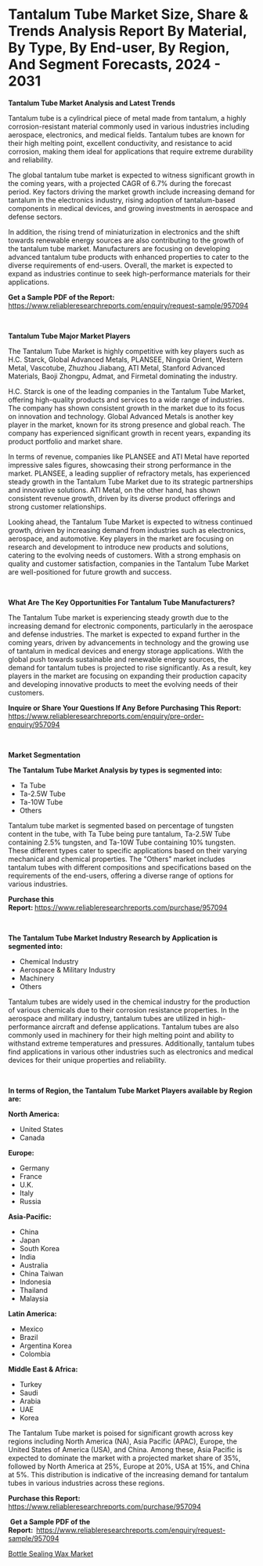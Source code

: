<p><h1>Tantalum Tube Market Size, Share & Trends Analysis Report By Material, By Type, By End-user, By Region, And Segment Forecasts, 2024 - 2031</h1></p><p><strong>Tantalum Tube Market Analysis and Latest Trends</strong></p>
<p><p>Tantalum tube is a cylindrical piece of metal made from tantalum, a highly corrosion-resistant material commonly used in various industries including aerospace, electronics, and medical fields. Tantalum tubes are known for their high melting point, excellent conductivity, and resistance to acid corrosion, making them ideal for applications that require extreme durability and reliability.</p><p>The global tantalum tube market is expected to witness significant growth in the coming years, with a projected CAGR of 6.7% during the forecast period. Key factors driving the market growth include increasing demand for tantalum in the electronics industry, rising adoption of tantalum-based components in medical devices, and growing investments in aerospace and defense sectors.</p><p>In addition, the rising trend of miniaturization in electronics and the shift towards renewable energy sources are also contributing to the growth of the tantalum tube market. Manufacturers are focusing on developing advanced tantalum tube products with enhanced properties to cater to the diverse requirements of end-users. Overall, the market is expected to expand as industries continue to seek high-performance materials for their applications.</p></p>
<p><strong>Get a Sample PDF of the Report:&nbsp;</strong> <a href="https://www.reliableresearchreports.com/enquiry/request-sample/957094">https://www.reliableresearchreports.com/enquiry/request-sample/957094</a></p>
<p>&nbsp;</p>
<p><strong>Tantalum Tube Major Market Players</strong></p>
<p><p>The Tantalum Tube Market is highly competitive with key players such as H.C. Starck, Global Advanced Metals, PLANSEE, Ningxia Orient, Western Metal, Vascotube, Zhuzhou Jiabang, ATI Metal, Stanford Advanced Materials, Baoji Zhongpu, Admat, and Firmetal dominating the industry.</p><p>H.C. Starck is one of the leading companies in the Tantalum Tube Market, offering high-quality products and services to a wide range of industries. The company has shown consistent growth in the market due to its focus on innovation and technology. Global Advanced Metals is another key player in the market, known for its strong presence and global reach. The company has experienced significant growth in recent years, expanding its product portfolio and market share.</p><p>In terms of revenue, companies like PLANSEE and ATI Metal have reported impressive sales figures, showcasing their strong performance in the market. PLANSEE, a leading supplier of refractory metals, has experienced steady growth in the Tantalum Tube Market due to its strategic partnerships and innovative solutions. ATI Metal, on the other hand, has shown consistent revenue growth, driven by its diverse product offerings and strong customer relationships.</p><p>Looking ahead, the Tantalum Tube Market is expected to witness continued growth, driven by increasing demand from industries such as electronics, aerospace, and automotive. Key players in the market are focusing on research and development to introduce new products and solutions, catering to the evolving needs of customers. With a strong emphasis on quality and customer satisfaction, companies in the Tantalum Tube Market are well-positioned for future growth and success.</p></p>
<p>&nbsp;</p>
<p><strong>What Are The Key Opportunities For Tantalum Tube Manufacturers?</strong></p>
<p><p>The Tantalum Tube market is experiencing steady growth due to the increasing demand for electronic components, particularly in the aerospace and defense industries. The market is expected to expand further in the coming years, driven by advancements in technology and the growing use of tantalum in medical devices and energy storage applications. With the global push towards sustainable and renewable energy sources, the demand for tantalum tubes is projected to rise significantly. As a result, key players in the market are focusing on expanding their production capacity and developing innovative products to meet the evolving needs of their customers.</p></p>
<p><strong>Inquire or Share Your Questions If Any Before Purchasing This Report:</strong> <a href="https://www.reliableresearchreports.com/enquiry/pre-order-enquiry/957094">https://www.reliableresearchreports.com/enquiry/pre-order-enquiry/957094</a></p>
<p>&nbsp;</p>
<p><strong>Market Segmentation</strong></p>
<p><strong>The Tantalum Tube Market Analysis by types is segmented into:</strong></p>
<p><ul><li>Ta Tube</li><li>Ta-2.5W Tube</li><li>Ta-10W Tube</li><li>Others</li></ul></p>
<p><p>Tantalum tube market is segmented based on percentage of tungsten content in the tube, with Ta Tube being pure tantalum, Ta-2.5W Tube containing 2.5% tungsten, and Ta-10W Tube containing 10% tungsten. These different types cater to specific applications based on their varying mechanical and chemical properties. The "Others" market includes tantalum tubes with different compositions and specifications based on the requirements of the end-users, offering a diverse range of options for various industries.</p></p>
<p><strong>Purchase this Report:&nbsp;</strong><a href="https://www.reliableresearchreports.com/purchase/957094">https://www.reliableresearchreports.com/purchase/957094</a></p>
<p>&nbsp;</p>
<p><strong>The Tantalum Tube Market Industry Research by Application is segmented into:</strong></p>
<p><ul><li>Chemical Industry</li><li>Aerospace & Military Industry</li><li>Machinery</li><li>Others</li></ul></p>
<p><p>Tantalum tubes are widely used in the chemical industry for the production of various chemicals due to their corrosion resistance properties. In the aerospace and military industry, tantalum tubes are utilized in high-performance aircraft and defense applications. Tantalum tubes are also commonly used in machinery for their high melting point and ability to withstand extreme temperatures and pressures. Additionally, tantalum tubes find applications in various other industries such as electronics and medical devices for their unique properties and reliability.</p></p>
<p>&nbsp;</p>
<p><strong>In terms of Region, the Tantalum Tube Market Players available by Region are:</strong></p>
<p>
    <p> <strong> North America: </strong>
        <ul>
            <li>United States</li>
            <li>Canada</li>
        </ul>
        </p> 
    <p> <strong> Europe: </strong>
        <ul>
            <li>Germany</li>
            <li>France</li>
            <li>U.K.</li>
            <li>Italy</li>
            <li>Russia</li>
        </ul>
        </p> 
    <p> <strong> Asia-Pacific: </strong>
        <ul>
            <li>China</li>
            <li>Japan</li>
            <li>South Korea</li>
            <li>India</li>
            <li>Australia</li>
            <li>China Taiwan</li>
            <li>Indonesia</li>
            <li>Thailand</li>
            <li>Malaysia</li>
        </ul>
        </p> 
    <p> <strong> Latin America: </strong>
        <ul>
            <li>Mexico</li>
            <li>Brazil</li>
            <li>Argentina Korea</li>
            <li>Colombia</li>
        </ul>
        </p> 
    <p> <strong> Middle East & Africa: </strong>
        <ul>
            <li>Turkey</li>
            <li>Saudi</li>
            <li>Arabia</li>
            <li>UAE</li>
            <li>Korea</li>
        </ul>
    </p>
    </p>
<p><p>The Tantalum Tube market is poised for significant growth across key regions including North America (NA), Asia Pacific (APAC), Europe, the United States of America (USA), and China. Among these, Asia Pacific is expected to dominate the market with a projected market share of 35%, followed by North America at 25%, Europe at 20%, USA at 15%, and China at 5%. This distribution is indicative of the increasing demand for tantalum tubes in various industries across these regions.</p></p>
<p><strong>Purchase this Report: </strong><a href="https://www.reliableresearchreports.com/purchase/957094">https://www.reliableresearchreports.com/purchase/957094</a></p>
<p>&nbsp;<strong>Get a Sample PDF of the Report:&nbsp;&nbsp;</strong><a href="https://www.reliableresearchreports.com/enquiry/request-sample/957094">https://www.reliableresearchreports.com/enquiry/request-sample/957094</a></p>
<p><strong></strong></p>
<p><p><a href="https://github.com/CliffMedina6/Market-Research-Report-List-3/blob/main/bottle-sealing-wax-market.md">Bottle Sealing Wax Market</a></p></p>
